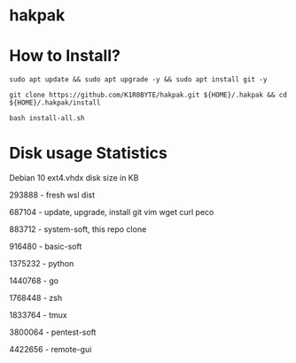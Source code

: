 # hakpak

# How to Install?
```
sudo apt update && sudo apt upgrade -y && sudo apt install git -y

git clone https://github.com/K1R0BYTE/hakpak.git ${HOME}/.hakpak && cd ${HOME}/.hakpak/install

bash install-all.sh
```
# Disk usage Statistics

Debian 10 ext4.vhdx disk size in KB

293888 - fresh wsl dist

687104 - update, upgrade, install git vim wget curl peco 

883712 - system-soft, this repo clone

916480 - basic-soft

1375232 - python

1440768 - go

1768448 - zsh

1833764 - tmux

3800064 - pentest-soft

4422656 - remote-gui
